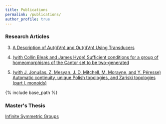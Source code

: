 ```yaml
---
title: Publications
permalink: /publications/
author_profile: true
---
```


### Research Articles

3. [A Description of Aut(dVn) and Out(dVn) Using Transducers](https://arxiv.org/abs/2009.05450)

2. [(with Collin Bleak and James Hyde) Sufficient conditions for a group of homeomorphisms of the Cantor set to be two-generated](https://arxiv.org/abs/1912.07029)

1. [(with J. Jonušas, Z. Mesyan, J. D. Mitchell, M. Morayne, and Y. Péresse) Automatic continuity, unique Polish topologies, and Zariski topologies (part I, monoids)](https://arxiv.org/abs/1912.07029)

{% include base_path %}


### Master's Thesis
[Infinite Symmetric Groups](https://le27.github.io/Luke-Elliott/files/Luke_Masters_Dissertation.pdf)
